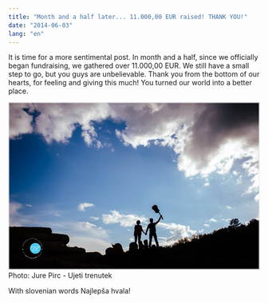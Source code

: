```yaml
---
title: "Month and a half later... 11.000,00 EUR raised! THANK YOU!"
date: "2014-06-03"
lang: "en"
---
```


It is time for a more sentimental post. In month and a half, since we officially began fundraising, we gathered over 11.000,00 EUR. We still have a small step to go, but you guys are unbelievable. Thank you from the bottom of our hearts, for feeling and giving this much! You turned our world into a better place.

![10253405_10203741053669741_950601553_n](../images/10253405_10203741053669741_950601553_n.jpg) Photo: Jure Pirc - Ujeti trenutek

With slovenian words Najlepša hvala!
